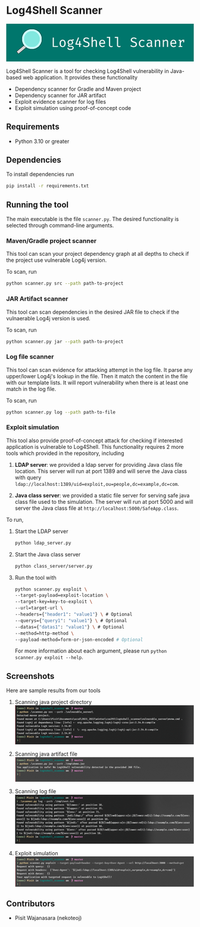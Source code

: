 # Log4Shell Scanner

![Alt text](/imgs/banner.png?raw=true "Project Banner")

Log4Shell Scanner is a tool for checking Log4Shell vulnerability in Java-based web application. It provides these functionality
- Dependency scanner for Gradle and Maven project
- Dependency scanner for JAR artifact
- Exploit evidence scanner for log files
- Exploit simulation using proof-of-concept code

## Requirements

- Python 3.10 or greater

## Dependencies

To install dependencies run

```sh
pip install -r requirements.txt
```

## Running the tool

The main executable is the file `scanner.py`. The desired functionality is selected through command-line arguments.

### Maven/Gradle project scanner

This tool can scan your project dependency graph at all depths to check if the project use vulnerable Log4j version.

To scan, run

```sh
python scanner.py src --path path-to-project
```

### JAR Artifact scanner

This tool can scan dependencies in the desired JAR file to check if the vulnaerable Log4j version is used.

To scan, run

```sh
python scanner.py jar --path path-to-project
```

### Log file scanner

This tool can scan evidence for attacking attempt in the log file. It parse any upper/lower Log4j's lookup in the file. Then it match the content in the file with our template lists. It will report vulnerability when there is at least one match in the log file.

To scan, run

```sh
python scanner.py log --path path-to-file
```

### Exploit simulation

This tool also provide proof-of-concept attack for checking if interested application is vulnerable to Log4Shell. This functionality requires 2 more tools which provided in the repository, including

1. **LDAP server**: we provided a ldap server for providing Java class file location. This server will run at port 1389 and will serve the Java class with query `ldap://localhost:1389/uid=exploit,ou=people,dc=example,dc=com`.

2. **Java class server**: we provided a static file server for serving safe java class file used to the simulation. The server will run at port 5000 and will server the Java class file at `http://localhost:5000/SafeApp.class`.

To run,

1. Start the LDAP server
    ```sh
    python ldap_server.py
    ```
2. Start the Java class server
    ```sh
    python class_server/server.py
    ```
3. Run the tool with
    ```sh
    python scanner.py exploit \
    --target-payload=exploit-location \
    --target-key=key-to-exploit \
    --url=target-url \
    --headers={"header1": "value1"} \ # Optional
    --querys={"query1": "value1"} \ # Optional
    --datas={"datas1": "value1"} \ # Optional
    --method=http-method \
    --payload-method=form-or-json-encoded # Optional
    ```
    For more information about each argument, please run `python scanner.py exploit --help`.

## Screenshots

Here are sample results from our tools

1. Scanning java project directory
![Alt text](/imgs/src_scan.png?raw=true "Source code scan result")

2. Scanning java artifact file
![Alt text](/imgs/jar_scan.png?raw=true "JAR scan result")

3. Scanning log file
![Alt text](/imgs/log_scan.png?raw=true "Log scan result")

4. Exploit simulation
![Alt text](/imgs/exploit_scan.png?raw=true "Exploit proof-of-concept result")
## Contributors

- Pisit Wajanasara (nekoteoj)

